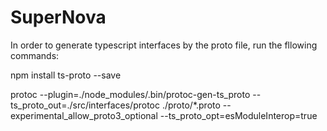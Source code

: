 # SuperNova

In order to generate typescript interfaces by the proto file, run the fllowing commands:

npm install ts-proto --save

protoc --plugin=./node_modules/.bin/protoc-gen-ts_proto --ts_proto_out=./src/interfaces/protoc ./proto/\*.proto --experimental_allow_proto3_optional --ts_proto_opt=esModuleInterop=true
